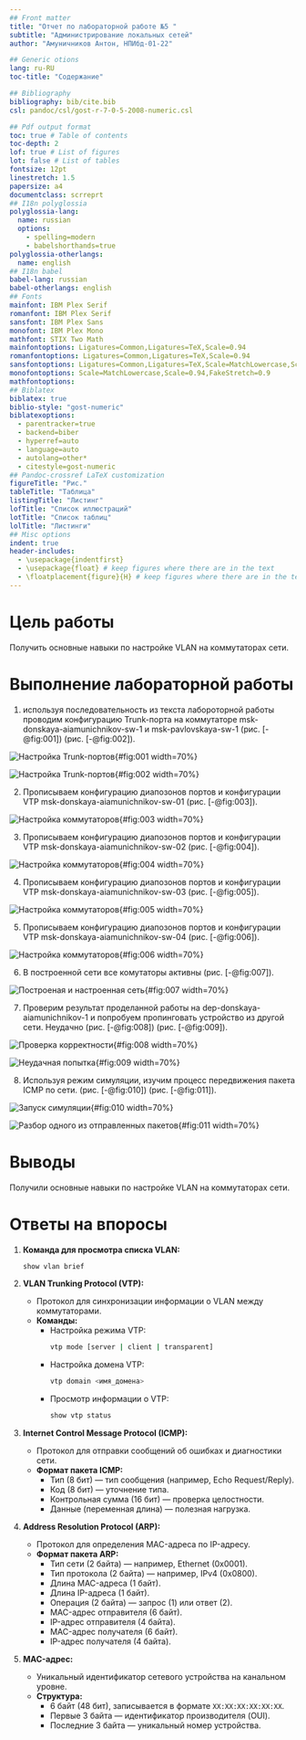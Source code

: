 ```yaml
---
## Front matter
title: "Отчет по лабораторной работе №5 "
subtitle: "Администрирование локальных сетей"
author: "Амуничников Антон, НПИбд-01-22"

## Generic otions
lang: ru-RU
toc-title: "Содержание"

## Bibliography
bibliography: bib/cite.bib
csl: pandoc/csl/gost-r-7-0-5-2008-numeric.csl

## Pdf output format
toc: true # Table of contents
toc-depth: 2
lof: true # List of figures
lot: false # List of tables
fontsize: 12pt
linestretch: 1.5
papersize: a4
documentclass: scrreprt
## I18n polyglossia
polyglossia-lang:
  name: russian
  options:
	- spelling=modern
	- babelshorthands=true
polyglossia-otherlangs:
  name: english
## I18n babel
babel-lang: russian
babel-otherlangs: english
## Fonts
mainfont: IBM Plex Serif
romanfont: IBM Plex Serif
sansfont: IBM Plex Sans
monofont: IBM Plex Mono
mathfont: STIX Two Math
mainfontoptions: Ligatures=Common,Ligatures=TeX,Scale=0.94
romanfontoptions: Ligatures=Common,Ligatures=TeX,Scale=0.94
sansfontoptions: Ligatures=Common,Ligatures=TeX,Scale=MatchLowercase,Scale=0.94
monofontoptions: Scale=MatchLowercase,Scale=0.94,FakeStretch=0.9
mathfontoptions:
## Biblatex
biblatex: true
biblio-style: "gost-numeric"
biblatexoptions:
  - parentracker=true
  - backend=biber
  - hyperref=auto
  - language=auto
  - autolang=other*
  - citestyle=gost-numeric
## Pandoc-crossref LaTeX customization
figureTitle: "Рис."
tableTitle: "Таблица"
listingTitle: "Листинг"
lofTitle: "Список иллюстраций"
lotTitle: "Список таблиц"
lolTitle: "Листинги"
## Misc options
indent: true
header-includes:
  - \usepackage{indentfirst}
  - \usepackage{float} # keep figures where there are in the text
  - \floatplacement{figure}{H} # keep figures where there are in the text
---
```


# Цель работы

Получить основные навыки по настройке VLAN на коммутаторах сети.

# Выполнение лабораторной работы

1. используя последовательность из текста лабороторной работы проводим конфигурацию Trunk-порта на коммутаторе msk-donskaya-aiamunichnikov-sw-1 и msk-pavlovskaya-sw-1 (рис. [-@fig:001]) (рис. [-@fig:002]).

![Настройка Trunk-портов](image/1.png){#fig:001 width=70%}

![Настройка Trunk-портов](image/2.png){#fig:002 width=70%}

2. Прописываем конфигурацию диапозонов портов и конфигурации VTP msk-donskaya-aiamunichnikov-sw-01 (рис. [-@fig:003]).

![Настройка коммутаторов](image/3.png){#fig:003 width=70%}

3. Прописываем конфигурацию диапозонов портов и конфигурации VTP msk-donskaya-aiamunichnikov-sw-02 (рис. [-@fig:004]).

![Настройка коммутаторов](image/4.png){#fig:004 width=70%}

4. Прописываем конфигурацию диапозонов портов и конфигурации VTP msk-donskaya-aiamunichnikov-sw-03 (рис. [-@fig:005]).

![Настройка коммутаторов](image/5.png){#fig:005 width=70%}


5. Прописываем конфигурацию диапозонов портов и конфигурации VTP msk-donskaya-aiamunichnikov-sw-04 (рис. [-@fig:006]).

![Настройка коммутаторов](image/6.png){#fig:006 width=70%}

6. В построенной сети все комутаторы активны (рис. [-@fig:007]).

![Построеная и настроенная сеть](image/7.png){#fig:007 width=70%}

7. Проверим результат проделанной работы на dep-donskaya-aiamunichnikov-1 и попробуем пропинговать устройство из другой сети. Неудачно (рис. [-@fig:008]) (рис. [-@fig:009]).

![Проверка корректности](image/8.png){#fig:008 width=70%}

![Неудачная попытка](image/9.png){#fig:009 width=70%}

8. Используя режим симуляции, изучим процесс передвижения пакета ICMP по сети. (рис. [-@fig:010]) (рис. [-@fig:011]).

![Запуск симуляции](image/10.png){#fig:010 width=70%}

![Разбор одного из отправленных пакетов](image/11.png){#fig:011 width=70%}

# Выводы

Получили основные навыки по настройке VLAN на коммутаторах сети.

# Ответы на впоросы

1. **Команда для просмотра списка VLAN:**
   ```bash
   show vlan brief
   ```

2. **VLAN Trunking Protocol (VTP):**
   - Протокол для синхронизации информации о VLAN между коммутаторами.
   - **Команды:**
     - Настройка режима VTP:
       ```bash
       vtp mode [server | client | transparent]
       ```
     - Настройка домена VTP:
       ```bash
       vtp domain <имя_домена>
       ```
     - Просмотр информации о VTP:
       ```bash
       show vtp status
       ```

3. **Internet Control Message Protocol (ICMP):**
   - Протокол для отправки сообщений об ошибках и диагностики сети.
   - **Формат пакета ICMP:**
     - Тип (8 бит) — тип сообщения (например, Echo Request/Reply).
     - Код (8 бит) — уточнение типа.
     - Контрольная сумма (16 бит) — проверка целостности.
     - Данные (переменная длина) — полезная нагрузка.

4. **Address Resolution Protocol (ARP):**
   - Протокол для определения MAC-адреса по IP-адресу.
   - **Формат пакета ARP:**
     - Тип сети (2 байта) — например, Ethernet (0x0001).
     - Тип протокола (2 байта) — например, IPv4 (0x0800).
     - Длина MAC-адреса (1 байт).
     - Длина IP-адреса (1 байт).
     - Операция (2 байта) — запрос (1) или ответ (2).
     - MAC-адрес отправителя (6 байт).
     - IP-адрес отправителя (4 байта).
     - MAC-адрес получателя (6 байт).
     - IP-адрес получателя (4 байта).

5. **MAC-адрес:**
   - Уникальный идентификатор сетевого устройства на канальном уровне.
   - **Структура:**
     - 6 байт (48 бит), записывается в формате `XX:XX:XX:XX:XX:XX`.
     - Первые 3 байта — идентификатор производителя (OUI).
     - Последние 3 байта — уникальный номер устройства.
